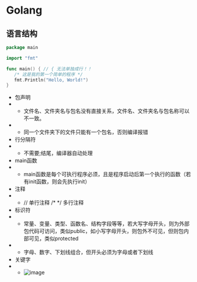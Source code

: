 # Golang
## 语言结构
```go
package main

import "fmt"

func main() { // { 无法单独成行！！
   /* 这是我的第一个简单的程序 */
   fmt.Println("Hello, World!")
}
```
* 包声明
* * 文件名、文件夹名与包名没有直接关系，文件名、文件夹名与包名称可以不一致。
* * 同一个文件夹下的文件只能有一个包名，否则编译报错
* 行分隔符
* * 不需要;结尾，编译器自动处理
* main函数
* * main函数是每个可执行程序必须，且是程序启动后第一个执行的函数（若有init函数，则会先执行init）
* 注释
* * // 单行注释 /* */ 多行注释
* 标识符
* * 常量、变量、类型、函数名、结构字段等等，若大写字母开头，则为外部包代码可访问，类似public，如小写字母开头，则包外不可见，但则包内部可见，类似protected
* * 字母、数字、下划线组合，但开头必须为字母或者下划线
* 关键字
* * ![image](https://user-images.githubusercontent.com/41630875/119616940-d02aaf80-be33-11eb-96e5-9fe8dcd50fff.png)



